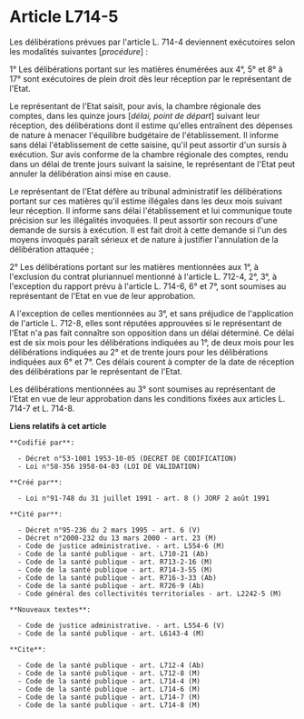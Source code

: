 # Article L714-5

Les délibérations prévues par l'article L. 714-4 deviennent exécutoires selon les modalités suivantes [*procédure*] :

1° Les délibérations portant sur les matières énumérées aux 4°, 5° et 8° à 17° sont exécutoires de plein droit dès leur
réception par le représentant de l'Etat.

Le représentant de l'Etat saisit, pour avis, la chambre régionale des comptes, dans les quinze jours [*délai, point de
départ*] suivant leur réception, des délibérations dont il estime qu'elles entraînent des dépenses de nature à menacer
l'équilibre budgétaire de l'établissement. Il informe sans délai l'établissement de cette saisine, qu'il peut assortir d'un
sursis à exécution. Sur avis conforme de la chambre régionale des comptes, rendu dans un délai de trente jours suivant la
saisine, le représentant de l'Etat peut annuler la délibération ainsi mise en cause.

Le représentant de l'Etat défère au tribunal administratif les délibérations portant sur ces matières qu'il estime illégales
dans les deux mois suivant leur réception. Il informe sans délai l'établissement et lui communique toute précision sur les
illégalités invoquées. Il peut assortir son recours d'une demande de sursis à exécution. Il est fait droit à cette demande si
l'un des moyens invoqués paraît sérieux et de nature à justifier l'annulation de la délibération attaquée ;

2° Les délibérations portant sur les matières mentionnées aux 1°, à l'exclusion du contrat pluriannuel mentionné à l'article
L. 712-4, 2°, 3°, à l'exception du rapport prévu à l'article L. 714-6, 6° et 7°, sont soumises au représentant de l'Etat en
vue de leur approbation.

A l'exception de celles mentionnées au 3°, et sans préjudice de l'application de l'article L. 712-8, elles sont réputées
approuvées si le représentant de l'Etat n'a pas fait connaître son opposition dans un délai déterminé. Ce délai est de six
mois pour les délibérations indiquées au 1°, de deux mois pour les délibérations indiquées au 2° et de trente jours pour les
délibérations indiquées aux 6° et 7°. Ces délais courent à compter de la date de réception des délibérations par le
représentant de l'Etat.

Les délibérations mentionnées au 3° sont soumises au représentant de l'Etat en vue de leur approbation dans les conditions
fixées aux articles L. 714-7 et L. 714-8.

**Liens relatifs à cet article**

	**Codifié par**:

	  - Décret n°53-1001 1953-10-05 (DECRET DE CODIFICATION)
	  - Loi n°58-356 1958-04-03 (LOI DE VALIDATION)

	**Créé par**:

	  - Loi n°91-748 du 31 juillet 1991 - art. 8 () JORF 2 août 1991

	**Cité par**:

	  - Décret n°95-236 du 2 mars 1995 - art. 6 (V)
	  - Décret n°2000-232 du 13 mars 2000 - art. 23 (M)
	  - Code de justice administrative. - art. L554-6 (M)
	  - Code de la santé publique - art. L710-21 (Ab)
	  - Code de la santé publique - art. R713-2-16 (M)
	  - Code de la santé publique - art. R714-3-55 (M)
	  - Code de la santé publique - art. R716-3-33 (Ab)
	  - Code de la santé publique - art. R726-9 (Ab)
	  - Code général des collectivités territoriales - art. L2242-5 (M)

	**Nouveaux textes**:

	  - Code de justice administrative. - art. L554-6 (V)
	  - Code de la santé publique - art. L6143-4 (M)

	**Cite**:

	  - Code de la santé publique - art. L712-4 (Ab)
	  - Code de la santé publique - art. L712-8 (M)
	  - Code de la santé publique - art. L714-4 (M)
	  - Code de la santé publique - art. L714-6 (M)
	  - Code de la santé publique - art. L714-7 (M)
	  - Code de la santé publique - art. L714-8 (M)
